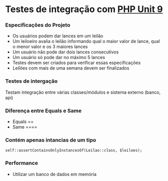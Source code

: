 # Testes de integração com [PHP Unit 9](https://phpunit.de)

### Especificações do Projeto
- Os usuários podem dar lances em um leilão
- Um leiloeiro avalia o leilão informando qual o maior valor de lance, qual o menor valor e os 3 maiores lances
- Um usuário não pode dar dois lances consecutivos
- Um usuário só pode dar no máximo 5 lances
- Testes devem ser criados para verificar essas especificações
- Leilões com mais de uma semana devem ser finalizados

### Testes de intergação
Testam integração entre várias classes/módulos e sistema externo (banco, api)

### Diferença entre Equals e Same
- Equals ==
- Same ====

### Contém apenas intancias de um tipo
```
self::assertContainsOnlyInstancesOf(Leilao::class, $leiloes);
```

### Performance
- Utilizar um banco de dados em memória

